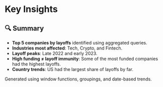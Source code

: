 # Key Insights

## 🔍 Summary

- **Top 5 companies by layoffs** identified using aggregated queries.
- **Industries most affected**: Tech, Crypto, and Fintech.
- **Layoff peaks**: Late 2022 and early 2023.
- **High funding ≠ layoff immunity**: Some of the most funded companies had the highest layoffs.
- **Country trends**: US had the largest share of layoffs by far.

Generated using window functions, groupings, and date-based trends.
